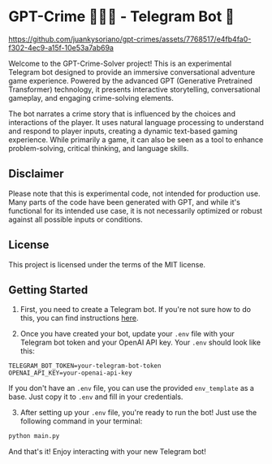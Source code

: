# GPT-Crime 🕵🏻‍♂️ - Telegram Bot 🤖

https://github.com/juankysoriano/gpt-crimes/assets/7768517/e4fb4fa0-f302-4ec9-a15f-10e53a7ab69a

Welcome to the GPT-Crime-Solver project! This is an experimental Telegram bot designed to provide an immersive conversational adventure game experience. Powered by the advanced GPT (Generative Pretrained Transformer) technology, it presents interactive storytelling, conversational gameplay, and engaging crime-solving elements.

The bot narrates a crime story that is influenced by the choices and interactions of the player. It uses natural language processing to understand and respond to player inputs, creating a dynamic text-based gaming experience. While primarily a game, it can also be seen as a tool to enhance problem-solving, critical thinking, and language skills.

## Disclaimer

Please note that this is experimental code, not intended for production use. Many parts of the code have been generated with GPT, and while it's functional for its intended use case, it is not necessarily optimized or robust against all possible inputs or conditions.

## License

This project is licensed under the terms of the MIT license.

## Getting Started

1. First, you need to create a Telegram bot. If you're not sure how to do this, you can find instructions [here](https://core.telegram.org/bots#creating-a-new-bot).

2. Once you have created your bot, update your `.env` file with your Telegram bot token and your OpenAI API key. Your `.env` should look like this:

```
TELEGRAM_BOT_TOKEN=your-telegram-bot-token
OPENAI_API_KEY=your-openai-api-key
```

If you don't have an `.env` file, you can use the provided `env_template` as a base. Just copy it to `.env` and fill in your credentials.

3. After setting up your `.env` file, you're ready to run the bot! Just use the following command in your terminal:

```bash
python main.py
```

And that's it! Enjoy interacting with your new Telegram bot!
